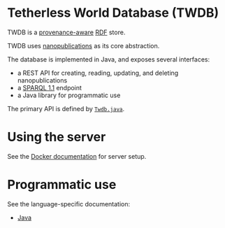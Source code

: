 # Tetherless World Database (TWDB)

TWDB is a [provenance-aware](https://www.w3.org/TR/prov-o/) [RDF](https://www.w3.org/RDF/) store.

TWDB uses [nanopublications](http://nanopub.org) as its core abstraction.

The database is implemented in Java, and exposes several interfaces:
* a REST API for creating, reading, updating, and deleting nanopublications
* a [SPARQL 1.1](https://www.w3.org/TR/sparql11-protocol/) endpoint
* a Java library for programmatic use

The primary API is defined by [`Twdb.java`](java/api/src/main/java/edu/rpi/tw/twdb/api/Twdb.java).

# Using the server

See the [Docker documentation](docker/README.md) for server setup.

# Programmatic use

See the language-specific documentation:
* [Java](java/README.md)

